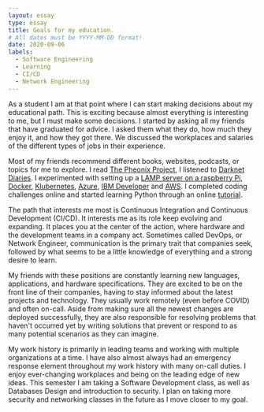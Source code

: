 ```yaml
---
layout: essay
type: essay
title: Goals for my education.
# All dates must be YYYY-MM-DD format!
date: 2020-09-06
labels:
  - Software Engineering
  - Learning
  - CI/CD
  - Network Engineering
---
```



As a student I am at that point where I can start making decisions about my educational path.  This is exciting because almost everything is interesting to me, but I must make some decisions.  I started by asking all my friends that have graduated for advice.  I asked them what they do, how much they enjoy it, and how they got there.  We discussed the workplaces and salaries of the different types of jobs in their experience. 

Most of my friends recommend different books, websites, podcasts, or topics for me to explore.  I read [The Pheonix Project](https://www.oreilly.com/library/view/the-phoenix-project/9781457191350/), I listened to [Darknet Diaries](https://darknetdiaries.com/). I experimented with setting up a [LAMP server on a raspberry Pi](https://projects.raspberrypi.org/en/projects/lamp-web-server-with-wordpress), [Docker](https://docker-curriculum.com/), [Klubernetes](https://kubernetes.io/docs/tutorials/), [Azure](https://azure.microsoft.com/en-us/free/students/), [IBM Developer](https://developer.ibm.com/) and [AWS](https://aws.amazon.com/education/awseducate/). I completed coding challenges online and started learning Python through an online [tutorial](https://www.w3schools.com/python/). 

The path that interests me most is Continuous Integration and Continuous Development (CI/CD).  It interests me as its role keep evolving and expanding. It places you at the center of the action, where hardware and the development teams in a company act.  Sometimes called DevOps, or Network Engineer, communication is the primary trait that companies seek, followed by what seems to be a little knowledge of everything and a strong desire to learn. 

My friends with these positions are constantly learning new languages, applications, and hardware specifications.  They are excited to be on the front line of their companies, having to stay informed about the latest projects and technology.  They usually work remotely (even before COVID) and often on-call.  Aside from making sure all the newest changes are deployed successfully, they are also responsible for resolving problems that haven't occurred yet by writing solutions that prevent or respond to as many potential scenarios as they can imagine. 

My work history is primarily in leading teams and working with multiple organizations at a time.  I have also almost always had an emergency response element throughout my work history with many on-call duties.  I enjoy ever-changing workplaces and being on the leading edge of new ideas.  This semester I am taking a Software Development class, as well as Databases Design and introduction to security.  I plan on taking more security and networking classes in the future as I move closer to my goal.
